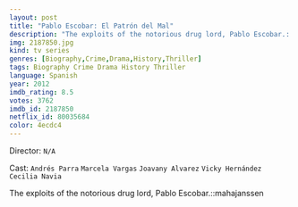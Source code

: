 ```yaml
---
layout: post
title: "Pablo Escobar: El Patrón del Mal"
description: "The exploits of the notorious drug lord, Pablo Escobar.::mahajanssen.."
img: 2187850.jpg
kind: tv series
genres: [Biography,Crime,Drama,History,Thriller]
tags: Biography Crime Drama History Thriller 
language: Spanish
year: 2012
imdb_rating: 8.5
votes: 3762
imdb_id: 2187850
netflix_id: 80035684
color: 4ecdc4
---
```

Director: `N/A`  

Cast: `Andrés Parra` `Marcela Vargas` `Joavany Alvarez` `Vicky Hernández` `Cecilia Navia` 

The exploits of the notorious drug lord, Pablo Escobar.::mahajanssen